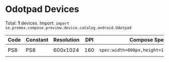 # Odotpad Devices

Total: **1** devices. Import: `import se.premex.compose.preview.device.catalog.android.Odotpad`

| Code | Constant | Resolution | DPI | Compose Spec | Preview Usage |
|------|----------|------------|-----|-------------|---------------|
| PS8 | PS8 | 600x1024 | 160 | `spec:width=600px,height=1024px,dpi=160` | `@Preview(device = Odotpad.PS8)` |

<!-- Generated automatically. Do not edit manually. -->

